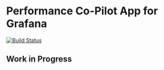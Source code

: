 # Performance Co-Pilot App for Grafana

[![Build Status](https://travis-ci.org/performancecopilot/grafana-pcp.svg?branch=master)](https://travis-ci.org/performancecopilot/grafana-pcp)

## Work in Progress
